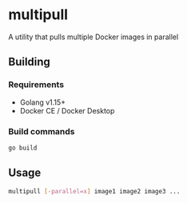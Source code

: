 # multipull
A utility that pulls multiple Docker images in parallel


## Building

### Requirements

- Golang v1.15+
- Docker CE / Docker Desktop

### Build commands

```bash
go build
```

## Usage

```bash
multipull [-parallel=x] image1 image2 image3 ...
```
